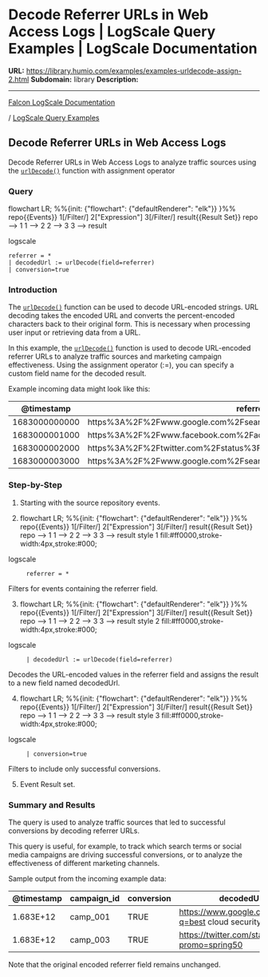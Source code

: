 # Decode Referrer URLs in Web Access Logs | LogScale Query Examples | LogScale Documentation

**URL:** https://library.humio.com/examples/examples-urldecode-assign-2.html
**Subdomain:** library
**Description:** 

---

[Falcon LogScale Documentation](https://library.humio.com)

/ [LogScale Query Examples](examples.html)

## Decode Referrer URLs in Web Access Logs

Decode Referrer URLs in Web Access Logs to analyze traffic sources using the [`urlDecode()`](https://library.humio.com/data-analysis/functions-urldecode.html) function with assignment operator 

### Query

flowchart LR; %%{init: {"flowchart": {"defaultRenderer": "elk"}} }%% repo{{Events}} 1[/Filter/] 2["Expression"] 3[/Filter/] result{{Result Set}} repo --> 1 1 --> 2 2 --> 3 3 --> result

logscale
    
    
    referrer = *
    | decodedUrl := urlDecode(field=referrer)
    | conversion=true

### Introduction

The [`urlDecode()`](https://library.humio.com/data-analysis/functions-urldecode.html) function can be used to decode URL-encoded strings. URL decoding takes the encoded URL and converts the percent-encoded characters back to their original form. This is necessary when processing user input or retrieving data from a URL. 

In this example, the [`urlDecode()`](https://library.humio.com/data-analysis/functions-urldecode.html) function is used to decode URL-encoded referrer URLs to analyze traffic sources and marketing campaign effectiveness. Using the assignment operator (:=), you can specify a custom field name for the decoded result. 

Example incoming data might look like this: 

@timestamp| referrer| campaign_id| conversion| revenue  
---|---|---|---|---  
1683000000000| https%3A%2F%2Fwww.google.com%2Fsearch%3Fq%3Dbest%20cloud%20security| camp_001| true| 199.99  
1683000001000| https%3A%2F%2Fwww.facebook.com%2Fads%3Fcampaign%3Dsecurity2023| camp_002| false| 0.00  
1683000002000| https%3A%2F%2Ftwitter.com%2Fstatus%3Fpromo%3Dspring50| camp_003| true| 299.99  
1683000003000| https%3A%2F%2Fwww.google.com%2Fsearch%3Fq%3Dantivirus%20enterprise| camp_001| false| 0.00  
  
### Step-by-Step

  1. Starting with the source repository events.

  2. flowchart LR; %%{init: {"flowchart": {"defaultRenderer": "elk"}} }%% repo{{Events}} 1[/Filter/] 2["Expression"] 3[/Filter/] result{{Result Set}} repo --> 1 1 --> 2 2 --> 3 3 --> result style 1 fill:#ff0000,stroke-width:4px,stroke:#000;

logscale
         
         referrer = *

Filters for events containing the referrer field. 

  3. flowchart LR; %%{init: {"flowchart": {"defaultRenderer": "elk"}} }%% repo{{Events}} 1[/Filter/] 2["Expression"] 3[/Filter/] result{{Result Set}} repo --> 1 1 --> 2 2 --> 3 3 --> result style 2 fill:#ff0000,stroke-width:4px,stroke:#000;

logscale
         
         | decodedUrl := urlDecode(field=referrer)

Decodes the URL-encoded values in the referrer field and assigns the result to a new field named decodedUrl. 

  4. flowchart LR; %%{init: {"flowchart": {"defaultRenderer": "elk"}} }%% repo{{Events}} 1[/Filter/] 2["Expression"] 3[/Filter/] result{{Result Set}} repo --> 1 1 --> 2 2 --> 3 3 --> result style 3 fill:#ff0000,stroke-width:4px,stroke:#000;

logscale
         
         | conversion=true

Filters to include only successful conversions. 

  5. Event Result set.




### Summary and Results

The query is used to analyze traffic sources that led to successful conversions by decoding referrer URLs. 

This query is useful, for example, to track which search terms or social media campaigns are driving successful conversions, or to analyze the effectiveness of different marketing channels. 

Sample output from the incoming example data: 

@timestamp| campaign_id| conversion| decodedUrl| referrer| revenue  
---|---|---|---|---|---  
1.683E+12| camp_001| TRUE| https://www.google.com/search?q=best cloud security| https%3A%2F%2Fwww.google.com%2Fsearch%3Fq%3Dbest%20cloud%20security| 199.99  
1.683E+12| camp_003| TRUE| https://twitter.com/status?promo=spring50| https%3A%2F%2Ftwitter.com%2Fstatus%3Fpromo%3Dspring50| 299.99  
  
Note that the original encoded referrer field remains unchanged.
